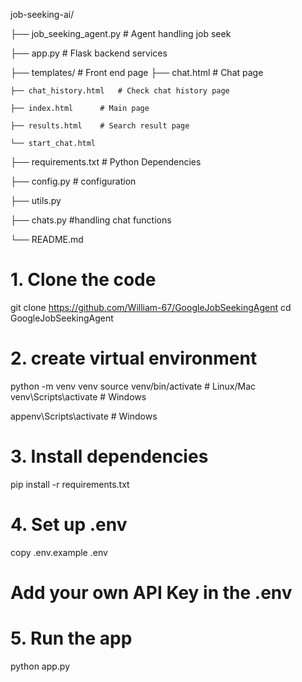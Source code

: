 job-seeking-ai/

├── job_seeking_agent.py      # Agent handling job seek

├── app.py                    # Flask backend services

├── templates/			# Front end page
	├── chat.html		# Chat page
 
	├── chat_history.html	# Check chat history page
 
	├── index.html		# Main page
 
	├── results.html	# Search result page
 
	└── start_chat.html 
 
├── requirements.txt          # Python Dependencies

├── config.py               # configuration

├── utils.py			

├── chats.py			#handling chat functions

└── README.md               

# 1. Clone the code
git clone https://github.com/William-67/GoogleJobSeekingAgent
cd GoogleJobSeekingAgent

# 2. create virtual environment
python -m venv venv
source venv/bin/activate  # Linux/Mac
venv\Scripts\activate   # Windows

appenv\Scripts\activate   # Windows


# 3. Install dependencies
pip install -r requirements.txt

# 4. Set up .env
copy .env.example .env

# Add your own API Key in the .env


# 5. Run the app
python app.py
